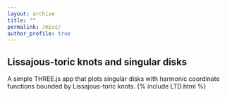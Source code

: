 ```yaml
---
layout: archive
title: ""
permalink: /misc/
author_profile: true
---
```



## Lissajous-toric knots and singular disks

A simple THREE.js app that plots singular disks with harmonic coordinate functions bounded by Lissajous-toric knots. 
{% include LTD.html %}
